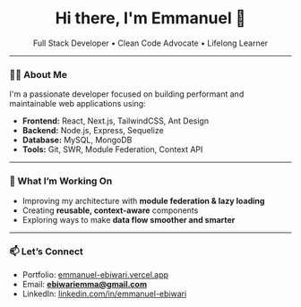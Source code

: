 <h1 align="center">Hi there, I'm Emmanuel 👋</h1>

<p align="center">
  Full Stack Developer • Clean Code Advocate • Lifelong Learner
</p>

---

### 🧑‍💻 About Me

I'm a passionate developer focused on building performant and maintainable web applications using:

- **Frontend:** React, Next.js, TailwindCSS, Ant Design  
- **Backend:** Node.js, Express, Sequelize  
- **Database:** MySQL, MongoDB  
- **Tools:** Git, SWR, Module Federation, Context API

---

### 🚀 What I’m Working On

- Improving my architecture with **module federation & lazy loading**
- Creating **reusable, context-aware** components
- Exploring ways to make **data flow smoother and smarter**

---

### 📫 Let’s Connect

- Portfolio: [emmanuel-ebiwari.vercel.app](https://emmanuel-ebiwari.vercel.app)  
- Email: **ebiwariemma@gmail.com**  
- LinkedIn: [linkedin.com/in/emmanuel-ebiwari](https://www.linkedin.com/in/emmanuel-ebiwari-9898051a9)

